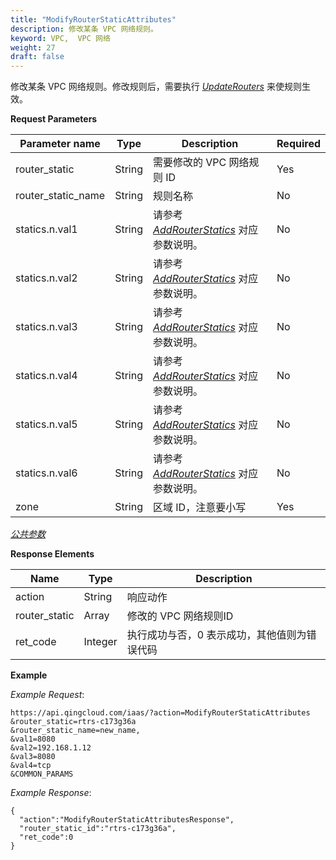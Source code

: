 ```yaml
---
title: "ModifyRouterStaticAttributes"
description: 修改某条 VPC 网络规则。
keyword: VPC,  VPC 网络
weight: 27
draft: false
---
```


修改某条 VPC 网络规则。修改规则后，需要执行 [_UpdateRouters_](../update_routers/) 来使规则生效。

**Request Parameters**

| Parameter name | Type | Description | Required |
| --- | --- | --- | --- |
| router_static | String | 需要修改的 VPC 网络规则 ID | Yes |
| router_static_name | String | 规则名称 | No |
| statics.n.val1 | String | 请参考 [_AddRouterStatics_](../add_router_statics/) 对应参数说明。 | No |
| statics.n.val2 | String | 请参考 [_AddRouterStatics_](../add_router_statics/) 对应参数说明。 | No |
| statics.n.val3 | String | 请参考 [_AddRouterStatics_](../add_router_statics/) 对应参数说明。 | No |
| statics.n.val4 | String | 请参考 [_AddRouterStatics_](../add_router_statics/) 对应参数说明。 | No |
| statics.n.val5 | String | 请参考 [_AddRouterStatics_](../add_router_statics/) 对应参数说明。 | No |
| statics.n.val6 | String | 请参考 [_AddRouterStatics_](../add_router_statics/) 对应参数说明。 | No |
| zone | String | 区域 ID，注意要小写 | Yes |

[_公共参数_](../../get_api/parameters/)

**Response Elements**

| Name | Type | Description |
| --- | --- | --- |
| action | String | 响应动作 |
| router_static | Array | 修改的 VPC 网络规则ID |
| ret_code | Integer | 执行成功与否，0 表示成功，其他值则为错误代码 |

**Example**

_Example Request_:

```
https://api.qingcloud.com/iaas/?action=ModifyRouterStaticAttributes
&router_static=rtrs-c173g36a
&router_static_name=new_name,
&val1=8080
&val2=192.168.1.12
&val3=8080
&val4=tcp
&COMMON_PARAMS
```

_Example Response_:

```
{
  "action":"ModifyRouterStaticAttributesResponse",
  "router_static_id":"rtrs-c173g36a",
  "ret_code":0
}
```
